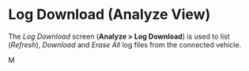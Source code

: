 # Log Download (Analyze View)

The _Log Download_ screen (**Analyze > Log Download**) is used to list (_Refresh_),
_Download_ and _Erase All_ log files from the connected vehicle.

M
